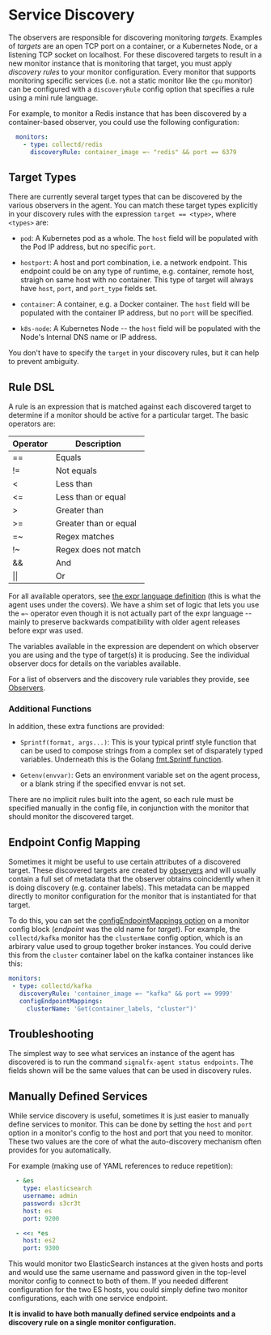 # Service Discovery

The observers are responsible for discovering monitoring _targets_. Examples of
_targets_ are an open TCP port on a container, or a Kubernetes Node, or a
listening TCP socket on localhost.  For these discovered targets to result in a
new monitor instance that is monitoring that target, you must apply _discovery
rules_ to your monitor configuration. Every monitor that supports monitoring
specific services (i.e. not a static monitor like the `cpu` monitor) can be
configured with a `discoveryRule` config option that specifies a rule using a
mini rule language.

For example, to monitor a Redis instance that has been discovered by a
container-based observer, you could use the following configuration:

```yaml
  monitors:
    - type: collectd/redis
      discoveryRule: container_image =~ "redis" && port == 6379
```

## Target Types

There are currently several target types that can be discovered by the various
observers in the agent.  You can match these target types explicitly in your
discovery rules with the expression `target == <type>`, where `<types>` are:

 - `pod`: A Kubernetes pod as a whole.  The `host` field will be populated with
   the Pod IP address, but no specific `port`.

 - `hostport`: A host and port combination, i.e. a network endpoint.  This
   endpoint could be on any type of runtime, e.g. container, remote host,
   straigh on same host with no container.  This type of target will always
   have `host`, `port`, and `port_type` fields set.

 - `container`: A container, e.g. a Docker container. The `host` field will be
   populated with the container IP address, but no `port` will be specified.

 - `k8s-node`: A Kubernetes Node -- the `host` field will be populated with the
   Node's Internal DNS name or IP address.

You don't have to specify the `target` in your discovery rules, but it can help
to prevent ambiguity.

## Rule DSL

A rule is an expression that is matched against each discovered target to
determine if a monitor should be active for a particular target. The basic
operators are:

| Operator | Description |
| --- | --- |
| == | Equals |
| != | Not equals |
| < | Less than |
| <= | Less than or equal |
| > | Greater than |
| >= | Greater than or equal |
| =~ | Regex matches |
| !~ | Regex does not match |
| && | And |
| \|\| | Or |

For all available operators, see <a target="_blank" 
href="https://github.com/antonmedv/expr/blob/v1.8.5/docs/Language-Definition.md">the
expr language definition</a> (this is what the agent uses under the covers).
We have a shim set of logic that lets you use the `=~` operator even though it
is not actually part of the expr language -- mainly to preserve backwards
compatibility with older agent releases before expr was used.

The variables available in the expression are dependent on which observer you
are using and the type of target(s) it is producing. See the individual
observer docs for details on the variables available.

For a list of observers and the discovery rule variables they provide, see
[Observers](./observer-config.md).

### Additional Functions

In addition, these extra functions are provided:

 - `Sprintf(format, args...)`: This is your typical printf style function that
   can be used to compose strings from a complex set of disparately typed
   variables. Underneath this is the Golang [fmt.Sprintf
   function](https://golang.org/pkg/fmt/#example_Sprintf).

 - `Getenv(envvar)`: Gets an environment variable set on the agent process, or
   a blank string if the specified envvar is not set.

There are no implicit rules built into the agent, so each rule must be specified
manually in the config file, in conjunction with the monitor that should monitor the
discovered target.

## Endpoint Config Mapping

Sometimes it might be useful to use certain attributes of a discovered target.
These discovered targets are created by [observers](./observer-config.md) and
will usually contain a full set of metadata that the observer obtains
coincidently when it is doing discovery (e.g. container labels).  This metadata
can be mapped directly to monitor configuration for the monitor that is
instantiated for that target.

To do this, you can set the [configEndpointMappings option](./monitor-config.md)
on a monitor config block (_endpoint_ was the old name for _target_). For
example, the `collectd/kafka` monitor has the `clusterName` config option,
which is an arbirary value used to group together broker instances.  You could
derive this from the `cluster` container label on the kafka container instances
like this:

```yaml
monitors:
 - type: collectd/kafka
   discoveryRule: 'container_image =~ "kafka" && port == 9999'
   configEndpointMappings:
     clusterName: 'Get(container_labels, "cluster")'
```

## Troubleshooting

The simplest way to see what services an instance of the agent has discovered
is to run the command `signalfx-agent status endpoints`.  The fields shown will
be the same values that can be used in discovery rules.

## Manually Defined Services

While service discovery is useful, sometimes it is just easier to manually
define services to monitor.  This can be done by setting the `host` and
`port` option in a monitor's config to the host and port that you need to
monitor.  These two values are the core of what the auto-discovery mechanism
often provides for you automatically.

For example (making use of YAML references to reduce repetition):

```yaml
  - &es
    type: elasticsearch
    username: admin
    password: s3cr3t
    host: es
    port: 9200

  - <<: *es
    host: es2
    port: 9300
```

This would monitor two ElasticSearch instances at the given hosts and ports and would
use the same username and password given in the top-level monitor config to
connect to both of them.  If you needed different configuration for the two ES
hosts, you could simply define two monitor configurations, each with one
service endpoint.

**It is invalid to have both manually defined service endpoints and a discovery rule
on a single monitor configuration.**
